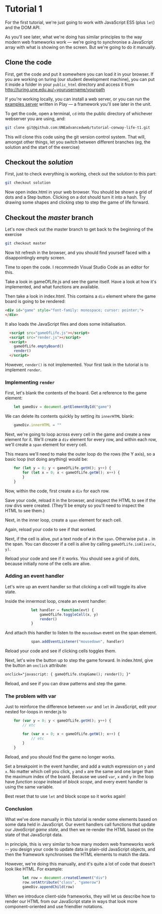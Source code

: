 # Tutorial 1

For the first tutorial, we're just going to work with JavaScript ES5 (plus `let`) and the DOM API.

As you'll see later, what we're doing has similar principles to the way modern web frameworks work &mdash; we're going to synchronise a JavaScript array with what is showing on the screen. But we're going to do it manually.

## Clone the code

First, get the code and put it somewhere you can load it in your browser. If you are working on turing (our student development machine), you can put it inside a folder in your `public_html` directory and access it from http://turing.une.edu.au/~yourusername/yourpath

If you're working locally, you can install a web server, or you can run the [examples server](https://github.com/UNEadvancedweb/client-example-server-p4s) written in Play &mdash; a framework you'll see later in the unit.

To get the code, open a terminal, `cd` into the public directory of whichever webserver you are using, and:

```sh
git clone git@github.com:UNEadvancedweb/tutorial-conway-life-t1.git
```

This will clone this code using the git version control system. That will, amongst other things, let you switch between different branches (eg, the solution and the start of the exercise)

## Checkout the *solution*

First, just to check everything is working, check out the solution to this part:

```sh
git checkout solution
```

Now open index.html in your web browser. You should be shown a grid of dots and a Step button. Clicking on a dot should turn it into a hash. Try drawing some shapes and clicking step to step the game of life forward.

## Checkout the *master* branch

Let's now check out the master branch to get back to the beginning of the exercise

```sh
git checkout master
```

Now hit refresh in the browser, and you should find yourself faced with a disappointingly empty screen.

Time to open the code. I recommedn Visual Studio Code as an editor for this.

Take a look in gameOfLife.js and see the game itself. Have a look at how it's implemented, and what functions are available.

Then take a look in index.html. This contains a `div` element where the game board is going to be rendered:

```html
<div id="game" style="font-family: monospace; cursor: pointer;">
</div>
```

It also loads the JavaScript files and does some initialisation.

```html
  <script src="gameOfLife.js"></script>
  <script src="render.js"></script>
  <script>
    gameOfLife.emptyBoard()
    render()
  </script>
```

However, `render()` is not implemented. Your first task in the tutorial is to implement `render`.

### Implementing `render`

First, let's blank the contents of the board. Get a reference to the game element:

```js
    let gameDiv = document.getElementById("game")
```

We can delete its contents quickly by setting its `innerHTML` blank:

```js
    gameDiv.innerHTML = ""
```

Next, we're going to loop across every cell in the game and create a new element for it. We'll create a `div` element for every row, and within each row, we'll create a `span` element for every cell.

This means we'll need to make the outer loop do the rows (the Y axis), so a basic loop (not doing anything) would be:

```js
    for (let y = 0; y < gameOfLife.getH(); y++) {
        for (let x = 0; x < gameOfLife.getW(); x++) {
        }
    }
```

Now, within the code, first create a `div` for each row.

Save your code, reload it in the browser, and inspect the HTML to see if the row divs were created. (They'll be empty so you'll need to inspect the HTML to see them.)

Next, in the inner loop, create a `span` element for each cell.

Again, reload your code to see if that worked.

Next, if the cell is alive, put a text node of `#` in the `span`. Otherwise put a `.` in the span. You can discover if a cell is alive by calling `gameOfLife.isAlive(x, y)`.

Reload your code and see if it works. You should see a grid of dots, because initially none of the cells are alive.

### Adding an event handler

Let's wire up an event handler so that clicking a cell will toggle its alive state.

Inside the innermost loop, create an event handler:

```js
            let handler = function(evt) {
                gameOfLife.toggleCell(x, y)
                render()
            }
```

And attach this handler to listen to the `mousedown` event on the span element.

```js
            span.addEventListener("mousedown", handler)
```

Reload your code and see if clicking cells toggles them.

Next, let's wire the button up to step the game forward. In index.html, give the button an `onclick` attribute:

```html
onclick="javascript: { gameOfLife.stepGame(); render(); }"
```

Reload, and see if you can draw patterns and step the game.

### The problem with var

Just to reinforce the difference between `var` and `let` in JavaScript, edit your nested for-loops in render.js to

```js
    for (var y = 0; y < gameOfLife.getH(); y++) {
        // etc

        for (var x = 0; x < gameOfLife.getW(); x++) {
            // etc
        }
    }
```

Reload, and you should find the game no longer works.

Set a breakpoint in the event handler, and add a watch expression on `y` and `x`. No matter which cell you click, `y` and `x` are the same and one larger than the maximum index of the board. Because we used `var`, `x` and `y` in the loop have *function scope* instead of *block scope*, and every event handler is using the same variable.

Best reset that to use `let` and block scope so it works again!

### Conclusion

What we've done manually in this tutorial is render some elements based on some data held in JavaScript. Our event handlers call functions that update our *JavaScript game state*, and then we re-render the HTML based on the state of that JavaScript data.

In principle, this is very similar to how many modern web frameworks work -- you design your code to update data in plain-old JavaScript objects, and then the framework synchronises the HTML elements to match the data.

However, we're doing this manually, and it's quite a lot of code that doesn't look like HTML. For example:

```js
        let row = document.createElement("div")
        row.setAttribute("class", "gamerow")
        gameDiv.appendChild(row)
```

When we introduce client-side frameworks, they will let us describe how to render our HTML from our JavaScript state in ways that look more component-oriented and use friendlier notations.


